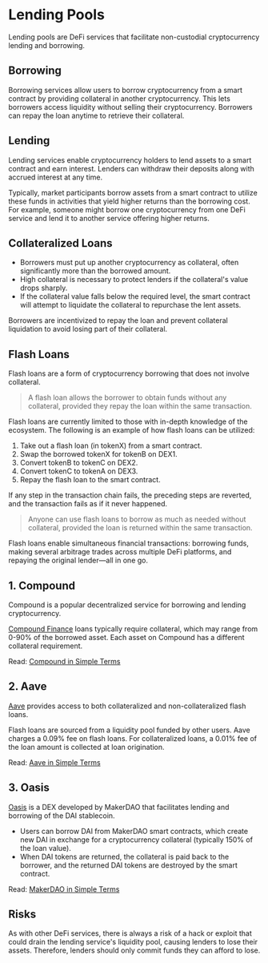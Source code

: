 # Lending Pools

Lending pools are DeFi services that facilitate non-custodial cryptocurrency lending and borrowing.

## Borrowing

Borrowing services allow users to borrow cryptocurrency from a smart contract by providing collateral in another cryptocurrency. This lets borrowers access liquidity without selling their cryptocurrency. Borrowers can repay the loan anytime to retrieve their collateral.

## Lending

Lending services enable cryptocurrency holders to lend assets to a smart contract and earn interest. Lenders can withdraw their deposits along with accrued interest at any time.

Typically, market participants borrow assets from a smart contract to utilize these funds in activities that yield higher returns than the borrowing cost. For example, someone might borrow one cryptocurrency from one DeFi service and lend it to another service offering higher returns.

## Collateralized Loans

- Borrowers must put up another cryptocurrency as collateral, often significantly more than the borrowed amount.
- High collateral is necessary to protect lenders if the collateral's value drops sharply.
- If the collateral value falls below the required level, the smart contract will attempt to liquidate the collateral to repurchase the lent assets.

Borrowers are incentivized to repay the loan and prevent collateral liquidation to avoid losing part of their collateral.

## Flash Loans

Flash loans are a form of cryptocurrency borrowing that does not involve collateral.

> A flash loan allows the borrower to obtain funds without any collateral, provided they repay the loan within the same transaction.

Flash loans are currently limited to those with in-depth knowledge of the ecosystem. The following is an example of how flash loans can be utilized:

1. Take out a flash loan (in tokenX) from a smart contract.
2. Swap the borrowed tokenX for tokenB on DEX1.
3. Convert tokenB to tokenC on DEX2.
4. Convert tokenC to tokenA on DEX3.
5. Repay the flash loan to the smart contract.

If any step in the transaction chain fails, the preceding steps are reverted, and the transaction fails as if it never happened.

> Anyone can use flash loans to borrow as much as needed without collateral, provided the loan is returned within the same transaction.

Flash loans enable simultaneous financial transactions: borrowing funds, making several arbitrage trades across multiple DeFi platforms, and repaying the original lender—all in one go.

## 1. Compound

Compound is a popular decentralized service for borrowing and lending cryptocurrency.

[Compound Finance](https://compound.finance/markets) loans typically require collateral, which may range from 0-90% of the borrowed asset. Each asset on Compound has a different collateral requirement.

Read: [Compound in Simple Terms](../../token_guides/en/compound.md)

## 2. Aave

[Aave](https://app.aave.com/home) provides access to both collateralized and non-collateralized flash loans.

Flash loans are sourced from a liquidity pool funded by other users. Aave charges a 0.09% fee on flash loans. For collateralized loans, a 0.01% fee of the loan amount is collected at loan origination.

Read: [Aave in Simple Terms](../../token_guides/en/aave.md)

## 3. Oasis

[Oasis](https://oasis.app/) is a DEX developed by MakerDAO that facilitates lending and borrowing of the DAI stablecoin.

- Users can borrow DAI from MakerDAO smart contracts, which create new DAI in exchange for a cryptocurrency collateral (typically 150% of the loan value).
- When DAI tokens are returned, the collateral is paid back to the borrower, and the returned DAI tokens are destroyed by the smart contract.

Read: [MakerDAO in Simple Terms](../../token_guides/en/makerdao.md)

## Risks

As with other DeFi services, there is always a risk of a hack or exploit that could drain the lending service's liquidity pool, causing lenders to lose their assets. Therefore, lenders should only commit funds they can afford to lose.